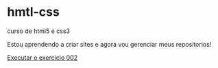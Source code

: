 # hmtl-css
 curso de html5 e css3

Estou aprendendo a criar sites e agora vou gerenciar meus reposítorios!

<a href="https://adriansanttos.github.io/html-css/exercicios/ex002/index.html">Executar o exercicio 002</a>
